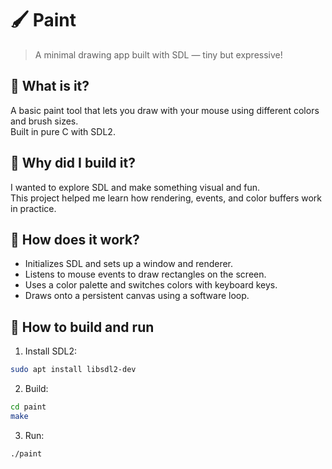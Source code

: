 # 🖌️ Paint

> A minimal drawing app built with SDL — tiny but expressive!

## 📜 What is it?

A basic paint tool that lets you draw with your mouse using different colors and brush sizes.  
Built in pure C with SDL2.

## 🤔 Why did I build it?

I wanted to explore SDL and make something visual and fun.  
This project helped me learn how rendering, events, and color buffers work in practice.

## 🧠 How does it work?

- Initializes SDL and sets up a window and renderer.
- Listens to mouse events to draw rectangles on the screen.
- Uses a color palette and switches colors with keyboard keys.
- Draws onto a persistent canvas using a software loop.

## 🔨 How to build and run

1. Install SDL2:

```bash
sudo apt install libsdl2-dev
```

2. Build:

```bash
cd paint
make
```

3. Run:

```bash
./paint
```

